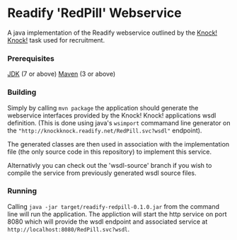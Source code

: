 # Readify 'RedPill' Webservice

A java implementation of the Readify webservice outlined by the [Knock! Knock!](https://knockknock.readify.net)
task used for recruitment.

### Prerequisites

[JDK](http://www.oracle.com/technetwork/java/javase/downloads) (7 or above)
[Maven](http://maven.apache.org/download.cgi) (3 or above)

### Building

Simply by calling `mvn package` the application should generate the webservice interfaces provided
by the Knock! Knock! applications wsdl definition. (This is done using java's `wsimport` commamand line
generator on the `"http://knockknock.readify.net/RedPill.svc?wsdl"` endpoint).

The generated classes are then used in association with the implementation file (the only source code
in this repository) to implement this service.

Alternativly you can check out the 'wsdl-source' branch if you wish to compile the service from previously
generated wsdl source files.

### Running

Calling `java -jar target/readify-redpill-0.1.0.jar` from the command line will run the application.
The appliction will start the http service on port 8080 which will provide the wsdl endpoint and associated
service at `http://localhost:8080/RedPill.svc?wsdl`.